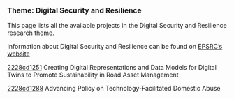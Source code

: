 ### Theme: Digital Security and Resilience

This page lists all the available projects in the Digital Security and Resilience research theme.

Information about Digital Security and Resilience can be found on [EPSRC’s website](https://www.ukri.org/what-we-offer/browse-our-areas-of-investment-and-support/digital-twins-and-cyber-physical-infrastructure/)

[2228cd1251](../projects/2228cd1251.md) Creating Digital Representations and Data Models for Digital Twins to Promote Sustainability in Road Asset Management

[2228cd1288](../projects/2228cd1288.md) Advancing Policy on Technology-Facilitated Domestic Abuse

